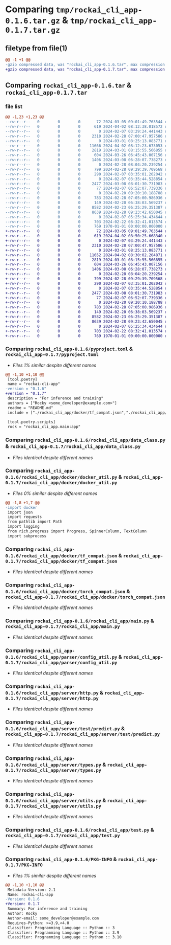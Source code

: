 # Comparing `tmp/rockai_cli_app-0.1.6.tar.gz` & `tmp/rockai_cli_app-0.1.7.tar.gz`

## filetype from file(1)

```diff
@@ -1 +1 @@
-gzip compressed data, was "rockai_cli_app-0.1.6.tar", max compression
+gzip compressed data, was "rockai_cli_app-0.1.7.tar", max compression
```

## Comparing `rockai_cli_app-0.1.6.tar` & `rockai_cli_app-0.1.7.tar`

### file list

```diff
@@ -1,23 +1,23 @@
--rw-r--r--   0        0        0       72 2024-03-05 09:01:49.763544 rockai_cli_app-0.1.6/README.md
--rw-r--r--   0        0        0      619 2024-04-02 08:12:38.018572 rockai_cli_app-0.1.6/pyproject.toml
--rw-r--r--   0        0        0        0 2024-02-07 03:29:24.441443 rockai_cli_app-0.1.6/rockai_cli_app/__init__.py
--rw-r--r--   0        0        0     2310 2024-02-28 07:00:47.957586 rockai_cli_app-0.1.6/rockai_cli_app/data_class.py
--rw-r--r--   0        0        0        0 2024-03-01 08:25:13.083771 rockai_cli_app-0.1.6/rockai_cli_app/docker/__init__.py
--rw-r--r--   0        0        0    11666 2024-04-02 08:12:23.673053 rockai_cli_app-0.1.6/rockai_cli_app/docker/docker_util.py
--rw-r--r--   0        0        0     2819 2024-03-01 08:15:55.566855 rockai_cli_app-0.1.6/rockai_cli_app/docker/tf_compat.json
--rw-r--r--   0        0        0      604 2024-03-26 06:45:43.007156 rockai_cli_app-0.1.6/rockai_cli_app/docker/torch_compat.json
--rw-r--r--   0        0        0     1406 2024-03-08 06:28:07.738273 rockai_cli_app-0.1.6/rockai_cli_app/main.py
--rw-r--r--   0        0        0        0 2024-02-28 08:04:20.239254 rockai_cli_app-0.1.6/rockai_cli_app/parser/__init__.py
--rw-r--r--   0        0        0      799 2024-02-28 09:29:39.709568 rockai_cli_app-0.1.6/rockai_cli_app/parser/config_util.py
--rw-r--r--   0        0        0      290 2024-02-07 03:35:01.202042 rockai_cli_app-0.1.6/rockai_cli_app/predictor.py
--rw-r--r--   0        0        0        0 2024-02-07 03:35:44.528854 rockai_cli_app-0.1.6/rockai_cli_app/server/__init__.py
--rw-r--r--   0        0        0     2477 2024-03-08 08:01:30.731983 rockai_cli_app-0.1.6/rockai_cli_app/server/http.py
--rw-r--r--   0        0        0       77 2024-02-07 06:52:07.739336 rockai_cli_app-0.1.6/rockai_cli_app/server/runner.py
--rw-r--r--   0        0        0        0 2024-02-20 09:20:10.188788 rockai_cli_app-0.1.6/rockai_cli_app/server/test/__init__.py
--rw-r--r--   0        0        0      783 2024-02-28 07:05:00.986936 rockai_cli_app-0.1.6/rockai_cli_app/server/test/predict.py
--rw-r--r--   0        0        0      149 2024-02-20 06:38:03.569237 rockai_cli_app-0.1.6/rockai_cli_app/server/test/test_config.yaml
--rw-r--r--   0        0        0     8582 2024-02-23 06:25:29.351387 rockai_cli_app-0.1.6/rockai_cli_app/server/types.py
--rw-r--r--   0        0        0     8639 2024-02-28 09:23:42.650045 rockai_cli_app-0.1.6/rockai_cli_app/server/utils.py
--rw-r--r--   0        0        0        0 2024-02-07 05:25:34.434644 rockai_cli_app-0.1.6/rockai_cli_app/server/worker.py
--rw-r--r--   0        0        0      703 2024-02-22 08:32:41.013574 rockai_cli_app-0.1.6/rockai_cli_app/test.py
--rw-r--r--   0        0        0      769 1970-01-01 00:00:00.000000 rockai_cli_app-0.1.6/PKG-INFO
+-rw-r--r--   0        0        0       72 2024-03-05 09:01:49.763544 rockai_cli_app-0.1.7/README.md
+-rw-r--r--   0        0        0      619 2024-04-02 08:50:25.668340 rockai_cli_app-0.1.7/pyproject.toml
+-rw-r--r--   0        0        0        0 2024-02-07 03:29:24.441443 rockai_cli_app-0.1.7/rockai_cli_app/__init__.py
+-rw-r--r--   0        0        0     2310 2024-02-28 07:00:47.957586 rockai_cli_app-0.1.7/rockai_cli_app/data_class.py
+-rw-r--r--   0        0        0        0 2024-03-01 08:25:13.083771 rockai_cli_app-0.1.7/rockai_cli_app/docker/__init__.py
+-rw-r--r--   0        0        0    11652 2024-04-02 08:30:02.204871 rockai_cli_app-0.1.7/rockai_cli_app/docker/docker_util.py
+-rw-r--r--   0        0        0     2819 2024-03-01 08:15:55.566855 rockai_cli_app-0.1.7/rockai_cli_app/docker/tf_compat.json
+-rw-r--r--   0        0        0      604 2024-03-26 06:45:43.007156 rockai_cli_app-0.1.7/rockai_cli_app/docker/torch_compat.json
+-rw-r--r--   0        0        0     1406 2024-03-08 06:28:07.738273 rockai_cli_app-0.1.7/rockai_cli_app/main.py
+-rw-r--r--   0        0        0        0 2024-02-28 08:04:20.239254 rockai_cli_app-0.1.7/rockai_cli_app/parser/__init__.py
+-rw-r--r--   0        0        0      799 2024-02-28 09:29:39.709568 rockai_cli_app-0.1.7/rockai_cli_app/parser/config_util.py
+-rw-r--r--   0        0        0      290 2024-02-07 03:35:01.202042 rockai_cli_app-0.1.7/rockai_cli_app/predictor.py
+-rw-r--r--   0        0        0        0 2024-02-07 03:35:44.528854 rockai_cli_app-0.1.7/rockai_cli_app/server/__init__.py
+-rw-r--r--   0        0        0     2477 2024-03-08 08:01:30.731983 rockai_cli_app-0.1.7/rockai_cli_app/server/http.py
+-rw-r--r--   0        0        0       77 2024-02-07 06:52:07.739336 rockai_cli_app-0.1.7/rockai_cli_app/server/runner.py
+-rw-r--r--   0        0        0        0 2024-02-20 09:20:10.188788 rockai_cli_app-0.1.7/rockai_cli_app/server/test/__init__.py
+-rw-r--r--   0        0        0      783 2024-02-28 07:05:00.986936 rockai_cli_app-0.1.7/rockai_cli_app/server/test/predict.py
+-rw-r--r--   0        0        0      149 2024-02-20 06:38:03.569237 rockai_cli_app-0.1.7/rockai_cli_app/server/test/test_config.yaml
+-rw-r--r--   0        0        0     8582 2024-02-23 06:25:29.351387 rockai_cli_app-0.1.7/rockai_cli_app/server/types.py
+-rw-r--r--   0        0        0     8639 2024-02-28 09:23:42.650045 rockai_cli_app-0.1.7/rockai_cli_app/server/utils.py
+-rw-r--r--   0        0        0        0 2024-02-07 05:25:34.434644 rockai_cli_app-0.1.7/rockai_cli_app/server/worker.py
+-rw-r--r--   0        0        0      703 2024-02-22 08:32:41.013574 rockai_cli_app-0.1.7/rockai_cli_app/test.py
+-rw-r--r--   0        0        0      769 1970-01-01 00:00:00.000000 rockai_cli_app-0.1.7/PKG-INFO
```

### Comparing `rockai_cli_app-0.1.6/pyproject.toml` & `rockai_cli_app-0.1.7/pyproject.toml`

 * *Files 1% similar despite different names*

```diff
@@ -1,10 +1,10 @@
 [tool.poetry]
 name = "rockai-cli-app"
-version = "0.1.6"
+version = "0.1.7"
 description = "For inference and training"
 authors = ["Rocky <some_developer@example.com>"]
 readme = "README.md"
 include = ["./rockai_cli_app/docker/tf_compat.json","./rockai_cli_app/docker/torch_compat.json"]
 
 [tool.poetry.scripts]
 rock = "rockai_cli_app.main:app"
```

### Comparing `rockai_cli_app-0.1.6/rockai_cli_app/data_class.py` & `rockai_cli_app-0.1.7/rockai_cli_app/data_class.py`

 * *Files identical despite different names*

### Comparing `rockai_cli_app-0.1.6/rockai_cli_app/docker/docker_util.py` & `rockai_cli_app-0.1.7/rockai_cli_app/docker/docker_util.py`

 * *Files 0% similar despite different names*

```diff
@@ -1,8 +1,7 @@
-import docker
 import json
 import requests
 from pathlib import Path
 import logging
 from rich.progress import Progress, SpinnerColumn, TextColumn
 import subprocess
```

### Comparing `rockai_cli_app-0.1.6/rockai_cli_app/docker/tf_compat.json` & `rockai_cli_app-0.1.7/rockai_cli_app/docker/tf_compat.json`

 * *Files identical despite different names*

### Comparing `rockai_cli_app-0.1.6/rockai_cli_app/docker/torch_compat.json` & `rockai_cli_app-0.1.7/rockai_cli_app/docker/torch_compat.json`

 * *Files identical despite different names*

### Comparing `rockai_cli_app-0.1.6/rockai_cli_app/main.py` & `rockai_cli_app-0.1.7/rockai_cli_app/main.py`

 * *Files identical despite different names*

### Comparing `rockai_cli_app-0.1.6/rockai_cli_app/parser/config_util.py` & `rockai_cli_app-0.1.7/rockai_cli_app/parser/config_util.py`

 * *Files identical despite different names*

### Comparing `rockai_cli_app-0.1.6/rockai_cli_app/server/http.py` & `rockai_cli_app-0.1.7/rockai_cli_app/server/http.py`

 * *Files identical despite different names*

### Comparing `rockai_cli_app-0.1.6/rockai_cli_app/server/test/predict.py` & `rockai_cli_app-0.1.7/rockai_cli_app/server/test/predict.py`

 * *Files identical despite different names*

### Comparing `rockai_cli_app-0.1.6/rockai_cli_app/server/types.py` & `rockai_cli_app-0.1.7/rockai_cli_app/server/types.py`

 * *Files identical despite different names*

### Comparing `rockai_cli_app-0.1.6/rockai_cli_app/server/utils.py` & `rockai_cli_app-0.1.7/rockai_cli_app/server/utils.py`

 * *Files identical despite different names*

### Comparing `rockai_cli_app-0.1.6/rockai_cli_app/test.py` & `rockai_cli_app-0.1.7/rockai_cli_app/test.py`

 * *Files identical despite different names*

### Comparing `rockai_cli_app-0.1.6/PKG-INFO` & `rockai_cli_app-0.1.7/PKG-INFO`

 * *Files 1% similar despite different names*

```diff
@@ -1,10 +1,10 @@
 Metadata-Version: 2.1
 Name: rockai-cli-app
-Version: 0.1.6
+Version: 0.1.7
 Summary: For inference and training
 Author: Rocky
 Author-email: some_developer@example.com
 Requires-Python: >=3.9,<4.0
 Classifier: Programming Language :: Python :: 3
 Classifier: Programming Language :: Python :: 3.9
 Classifier: Programming Language :: Python :: 3.10
```


